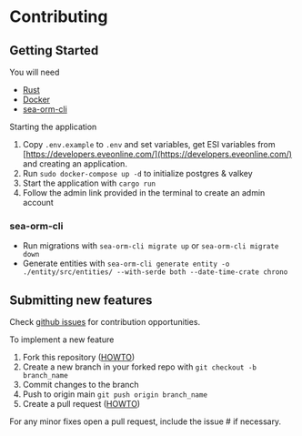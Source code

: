 # Contributing

## Getting Started

You will need

- [Rust](https://www.rust-lang.org/learn/get-started)
- [Docker](https://docs.docker.com/engine/install/)
- [sea-orm-cli](https://www.sea-ql.org/SeaORM/docs/generate-entity/sea-orm-cli/)

Starting the application

1. Copy `.env.example` to `.env` and set variables, get ESI variables from [https://developers.eveonline.com/](https://developers.eveonline.com/) and creating an application.
2. Run `sudo docker-compose up -d` to initialize postgres & valkey
3. Start the application with `cargo run`
4. Follow the admin link provided in the terminal to create an admin account

### sea-orm-cli

- Run migrations with `sea-orm-cli migrate up` or `sea-orm-cli migrate down`
- Generate entities with `sea-orm-cli generate entity -o ./entity/src/entities/ --with-serde both --date-time-crate chrono`

## Submitting new features

Check [github issues](https://github.com/blackrose-eve/black-rose_auth-api/issues) for contribution opportunities.

To implement a new feature

1. Fork this repository ([HOWTO](https://docs.github.com/en/pull-requests/collaborating-with-pull-requests/working-with-forks/fork-a-repo))
2. Create a new branch in your forked repo with `git checkout -b branch_name`
3. Commit changes to the branch
4. Push to origin main `git push origin branch_name`
5. Create a pull request ([HOWTO](https://docs.github.com/en/pull-requests/collaborating-with-pull-requests/proposing-changes-to-your-work-with-pull-requests/creating-a-pull-request))

For any minor fixes open a pull request, include the issue # if necessary.
